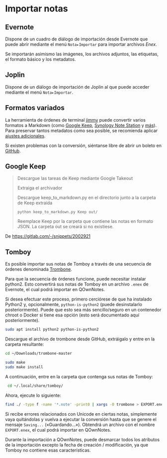# Importar notas

## Evernote

Dispone de un cuadro de diálogo de importación desde Evernote que puede abrir mediante el menú `Nota▸Importar` para importar archivos *Enex*.

Se importarán asimismo las imágenes, los archivos adjuntos, las etiquetas, el formato básico y los metadatos.

## Joplin

Dispone de un diálogo de importación de Joplin al que puede acceder mediante el menú `Nota▸Importar`.

## Formatos variados

La herramienta de órdenes de terminal [jimmy](https://github.com/marph91/jimmy) puede convertir varios formatos a Markdown (como [Google Keep](https://marph91.github.io/jimmy/formats/google_keep/), [Synology Note Station](https://marph91.github.io/jimmy/formats/synology_note_station/) y [más](https://marph91.github.io/jimmy/)). Para preservar tantos metadatos como sea posible, se recomienda aplicar [ajustes adicionales](https://marph91.github.io/jimmy/import_instructions/#qownnotes).

Si existen problemas con la conversión, siéntanse libre de abrir un boleto en [GitHub](https://github.com/marph91/jimmy/issues).

## Google Keep

> Descargue las tareas de Keep mediante Google Takeout
> 
> Extraiga el archivador
> 
> Descargue keep_to_markdown.py en el directorio junto a la carpeta de Keep extraída
> 
>     python keep_to_markdown.py Keep out/
>     
> 
> Reemplace Keep por la carpeta que contiene las notas en formato JSON. La carpeta out se creará si no existiese.

De <https://gitlab.com/-/snippets/2002921>

## Tomboy

Es posible importar sus notas de Tomboy a través de una secuencia de órdenes denominada [Trombone](https://github.com/samba/trombone).

Para que la secuencia de órdenes funcione, puede necesitar instalar python2. Esto convertirá sus notas de Tomboy en un archivo `.enex` de Evernote, el cual podrá importar en QOwnNotes.

Si desea efectuar este proceso, primero cerciórese de que ha instalado Python2 y, opcionalmente, `python-is-python2` (puede desinstalarlo posteriormente). Puede que esto sea más sencillo/seguro en un contenedor chroot o Docker si tiene esa opción (esto será documentado aquí posteriormente).

```bash
sudo apt install python2 python-is-python2
```

Descargue el archivo de trombone desde GitHub, extráigalo y entre en la carpeta resultante:

```bash
cd ~/Downloads/trombone-master

sudo make
sudo make install
```

A continuación, entre en la carpeta que contenga sus notas de Tomboy:

```bash
 cd ~/.local/share/tomboy/
```

Ahora, ejecute lo siguiente:

```bash
find ./ -type f -name '*.note' -print0 | xargs -0 trombone > EXPORT.enex
```

Si recibe errores relacionados con Unicode en ciertas notas, simplemente vaya quitándolas y vuelva a ejecutar la conversión hasta que se genere el mensaje `Saving...` («Guardando…»). Obtendrá un archivo con el nombre `EXPORT.enex`, el cual podrá importar en QOwnNotes.

Durante la importación a QOwnNotes, puede desmarcar todos los atributos de la importación excepto la fecha de creación / modificación, ya que Tomboy no contiene esas características.
